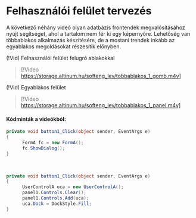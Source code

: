 # Felhasználói felület tervezés

A következő néhány videó olyan adatbázis frontendek megvalósításához nyújt segítséget, ahol a tartalom nem fér ki egy képernyőre. Lehetőség van többablakos alkalmazás készítésére,  de a mostani  trendek  inkább az egyablakos megoldásokat részesítik előnyben.

(!Vid) Felhasználói felület felugró ablakokkal

> [!Video https://storage.altinum.hu/softeng_lev/tobbablakos_1_gomb.m4v]



(!Vid) Egyablakos felület

> [!Video https://storage.altinum.hu/softeng_lev/tobbablakos_1_panel.m4v]



#### **Kódminták a videókból:**



``` csharp
private void button1_Click(object sender, EventArgs e)
{
      FormA fc = new FormA();
      fc.ShowDialog();
}
```

​	

``` csharp
private void button1_Click(object sender, EventArgs e)
{
      UserControlA uca = new UserControlA();
      panel1.Controls.Clear();
      panel1.Controls.Add(uca);
      uca.Dock = DockStyle.Fill;
}
```

